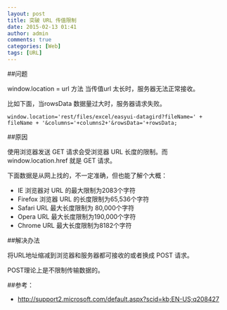 ```yaml
---
layout: post
title: 突破 URL 传值限制 
date: 2015-02-13 01:41
author: admin
comments: true
categories: [Web]
tags: [URL]
---
```


##问题

window.location = url 方法 当传值url 太长时，服务器无法正常接收。

比如下面，当rowsData 数据量过大时，服务器请求失败。

	window.location='rest/files/excel/easyui-datagird?fileName=' + fileName + '&columns='+columns2+'&rowsData='+rowsData;

##原因

使用浏览器发送 GET 请求会受浏览器 URL 长度的限制。而 window.location.href 就是 GET 请求。

下面数据是从网上找的，不一定准确，但也能了解个大概：

* IE 浏览器对 URL 的最大限制为2083个字符
* Firefox 浏览器 URL 的长度限制为65,536个字符
* Safari URL 最大长度限制为 80,000个字符
* Opera URL 最大长度限制为190,000个字符
* Chrome URL 最大长度限制为8182个字符

##解决办法

将URL地址缩减到浏览器和服务器都可接收的或者换成 POST 请求。

POST理论上是不限制传输数据的。

##参考：

* <http://support2.microsoft.com/default.aspx?scid=kb;EN-US;q208427>